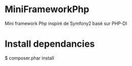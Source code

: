 MiniFrameworkPhp
================

Mini framework Php inspiré de Symfony2 basé sur PHP-DI

# Install dependancies
$ composer.phar install

